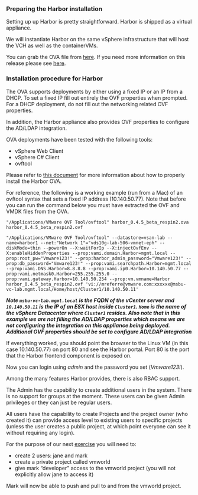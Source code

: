 
### Preparing the Harbor installation

Setting up up Harbor is pretty straightforward. Harbor is shipped as a virtual appliance.

We will instantiate Harbor on the same vSphere infrastructure that will host the VCH as well as the containerVMs.

You can grab the OVA file from [here](https://github.com/vmware/harbor/releases/download/0.4.5/harbor_0.4.5_beta_respin2.ova). If you need more information on this release please see [here](https://github.com/vmware/harbor/releases/tag/0.4.5).

### Installation procedure for Harbor

The OVA supports deployments by either using a fixed IP or an IP from a DHCP. To set a fixed IP fill out entirely the OVF properties when prompted. For a DHCP deployment, do not fill out the networking related OVF properties.

In addition, the Harbor appliance also provides OVF properties to configure the AD/LDAP integration.

OVA deployments have been tested with the following tools:
- vSphere Web Client
- vSphere C# Client
- ovftool


Please refer to [this document](https://github.com/vmware/harbor/blob/master/docs/installation_guide_ova.md) for more information about how to properly install the Harbor OVA.

For reference, the following is a working example (run from a Mac) of an ovftool syntax that sets a fixed IP address (10.140.50.77). Note that before you can run the command below you must have extracted the OVF and VMDK files from the OVA.

```
"/Applications/VMware OVF Tool/ovftool" harbor_0.4.5_beta_respin2.ova harbor_0.4.5_beta_respin2.ovf

"/Applications/VMware OVF Tool/ovftool" --datastore=vsan-lab --name=harbor1 --net:"Network 1"="vds10g-lab-506-vmnet-eph" --diskMode=thin --powerOn --X:waitForIp --X:injectOvfEnv --X:enableHiddenProperties --prop:vami.domain.Harbor=mgmt.local --prop:root_pw="Vmware123!" --prop:harbor_admin_password="Vmware123!" --prop:db_password="Vmware123!" --prop:vami.searchpath.Harbor=mgmt.local --prop:vami.DNS.Harbor=8.8.8.8 --prop:vami.ip0.Harbor=10.140.50.77 --prop:vami.netmask0.Harbor=255.255.255.0 --prop:vami.gateway.Harbor=10.140.50.254 --prop:vm.vmname=Harbor harbor_0.4.5_beta_respin2.ovf 'vi://mreferre@vmware.com:xxxxxx@msbu-vc-lab.mgmt.local/Home/host/Cluster1/10.140.50.11'
```
***Note `msbu-vc-lab.mgmt.local` is the FQDN of the vCenter server and `10.140.50.11` is the IP of an ESX host inside `Cluster1`. `Home` is the name of the vSphere Datacenter where `Cluster1` resides. Also note that in this example we are not filling the AD/LDAP properties which means we are not configuring the integration on this appliance being deployed. Additional OVF properties should be set to configure AD/LDAP integration***

If everything worked, you should point the browser to the Linux VM (in this case 10.140.50.77) on port 80 and see the Harbor portal. Port 80 is the port that the Harbor frontend component is exposed on.

Now you can login using _admin_ and the password you set (_Vmware123!_).

Among the many features Harbor provides, there is also RBAC support.

The Admin has the capability to create additional users in the system. There is no support for groups at the moment. These users can be given Admin privileges or they can just be regular users.

All users have the capability to create Projects and the project owner (who created it) can provide access level to existing users to specific projects (unless the user creates a public project, at which point everyone can see it without requiring any login).   

For the purpose of our next [exercise](using-harbor.md) you will need to:

- create 2 users: jane and mark
- create a private project called vmworld
- give mark “developer” access to the vmworld project (you will not explicitly allow jane to access it)

Mark will now be able to push and pull to and from the vmworld project.
